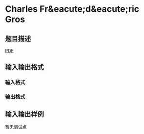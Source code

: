 # Charles Fr&amp;eacute;d&amp;eacute;ric Gros

## 题目描述

[problemUrl]: https://uva.onlinejudge.org/index.php?option=com_onlinejudge&Itemid=8&category=246&page=show_problem&problem=3581

[PDF](https://uva.onlinejudge.org/external/11/p1140.pdf)

## 输入输出格式

### 输入格式

### 输出格式

## 输入输出样例

暂无测试点

